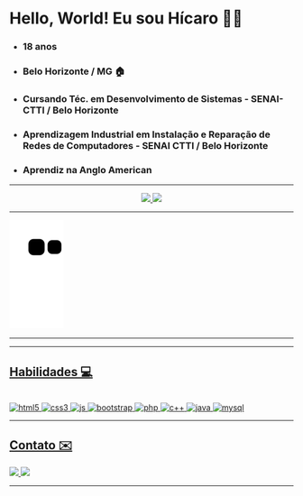 <div>
  <h1> Hello, World! Eu sou Hícaro 🖖🏻</h1>
  <ul type="disc">
    <li> <h3> 18 anos </h3> </li>
    <li> <h3> Belo Horizonte / MG 🏠 </h3></li>
    <li> <h3> Cursando Téc. em Desenvolvimento de Sistemas - SENAI-CTTI / Belo Horizonte </h3> </li>
    <li> <h3> Aprendizagem Industrial em Instalação e Reparação de Redes de Computadores - SENAI CTTI / Belo Horizonte </h3> </li>
    <li> <h3> Aprendiz na Anglo American 
  </ul>
</div>
<hr/>
<div align="center"> 
  <a href="https://github.com/Hicaro-Bauer"> 
  <img src="https://github-readme-stats.vercel.app/api?username=Hicaro-Bauer&theme=dark&hide_border=false&include_all_commits=false&count_private=false"/>   
  <img height="70%" src="https://github-readme-stats.vercel.app/api/top-langs/?username=Hicaro-Bauer&theme=dark&hide_border=false&include_all_commits=false&count_private=false&layout=compact"/> 
</div>
 <hr/>

![snake gif](https://github.com/Hicaro-Bauer/Hicaro-Bauer/blob/output/github-contribution-grid-snake.svg)
  
<hr/>
<hr/>
<div>
  <h2> Habilidades 💻 </h2></br>
  <img alt="html5" src="https://img.shields.io/badge/html5-%23E34F26.svg?style=for-the-badge&logo=html5&logoColor=white" />
  <img alt="css3" src="https://img.shields.io/badge/css3-%231572B6.svg?style=for-the-badge&logo=css3&logoColor=white" />
  <img alt="js" src="https://img.shields.io/badge/javascript-%23323330.svg?style=for-the-badge&logo=javascript&logoColor=%23F7DF1E" />
  <img alt="bootstrap" src="https://img.shields.io/badge/bootstrap-%23563D7C.svg?style=for-the-badge&logo=bootstrap&logoColor=white" />
  <img alt="php" src="https://img.shields.io/badge/php-%23777BB4.svg?style=for-the-badge&logo=php&logoColor=white" />
  <img alt="c++" src="https://img.shields.io/badge/c++-%2300599C.svg?style=for-the-badge&logo=c%2B%2B&logoColor=white" />
  <img alt="java" src="https://img.shields.io/badge/java-%23ED8B00.svg?style=for-the-badge&logo=java&logoColor=white" />
  <img alt="mysql" src="https://img.shields.io/badge/mysql-%2300f.svg?style=for-the-badge&logo=mysql&logoColor=white" /> 
  </div>
<hr/>
<div>
  <h2> Contato ✉️</h2>
  <p align="left">
<a href="https://www.instagram.com/hicaro_bauer67/"><img src="https://img.shields.io/badge/Instagram-%23E4405F.svg?logo=Instagram&logoColor=white")</a> 
<a href="https://www.linkedin.com/in/h%C3%ADcaro-gabriel-bauer-nonato-324a40227/"> <img src="https://img.shields.io/badge/LinkedIn-%230077B5.svg?logo=linkedin&logoColor=white"</a>
</p>
</div>
<hr/>
